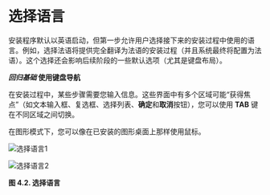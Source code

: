 # 选择语言

安装程序默认以英语启动，但第一步允许用户选择接下来的安装过程中使用的语言。例如，选择法语将提供完全翻译为法语的安装过程（并且系统最终将配置为法语）。这个选择还会影响后续阶段的一些默认选项（尤其是键盘布局）。

**_回归基础_ 使用键盘导航**

在安装过程中，某些步骤需要您输入信息。这些界面中有多个区域可能“获得焦点”（如文本输入框、复选框、选择列表、**确定**和**取消**按钮），您可以使用 **TAB** 键在不同区域之间切换。

在图形模式下，您可以像在已安装的图形桌面上那样使用鼠标。

![选择语言1](https://www.debian.org/doc/manuals/debian-handbook/images.en/inst-lang.png)

![选择语言2](https://www.debian.org/doc/manuals/debian-handbook/images.en/inst-lang-txt.png)

**图 4.2. 选择语言**